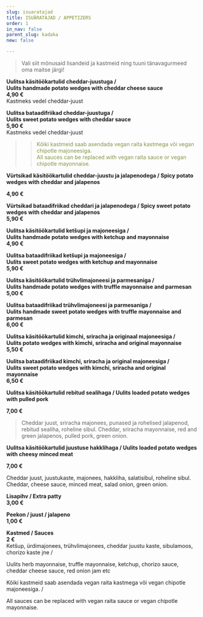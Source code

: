 ```yaml
---
slug: isuaratajad
title: ISUÄRATAJAD / APPETIZERS
order: 1
in_nav: false
parent_slug: kadaka
new: false

---
```

<div class="ellipsis"></div>

> Vali siit mõnusaid lisandeid ja kastmeid ning tuuni tänavagurmeed oma maitse järgi!

**Uulitsa käsitöökartulid cheddar-juustuga /  
Uulits handmade potato wedges with cheddar cheese sauce**  
**4,90 €**  
<span class="koostis">Kastmeks vedel cheddar-juust</span>

**Uulitsa bataadifriikad cheddar-juustuga /  
Uulits sweet potato wedges with cheddar sauce**  
**5,90 €**  
<span class="koostis">Kastmeks vedel cheddar-juust</span>

> </span>

> > <span style="color: #839446;">Kõiki kastmeid saab asendada vegan raita kastmega või vegan chipotle majoneesiga.  
> > All sauces can be replaced with vegan raita sauce or vegan chipotle mayonnaise.</span>
> >
> > <span class="vege"></span><span class="vegan"></span>

<span class="spicy"></span> **Vürtsikad käsitöökartulid cheddar-juustu ja jalapenodega / Spicy potato wedges with cheddar and jalapenos**

**4,90 €**

<span class="spicy"></span> **Vürtsikad bataadifriikad cheddari ja jalapenodega / Spicy sweet potato wedges with cheddar and jalapenos**  
**5,90 €**

**Uulitsa käsitöökartulid ketšupi ja majoneesiga /  
Uulits handmade potato wedges with ketchup and mayonnaise**  
**4,90 €**

**Uulitsa bataadifriikad ketšupi ja majoneesiga /  
Uulits sweet potato wedges with ketchup and mayonnaise**  
**5,90 €**

**Uulitsa käsitöökartulid trühvlimajoneesi ja parmesaniga /  
Uulits handmade potato wedges with truffle mayonnaise and parmesan**  
**5,00 €**

**Uulitsa bataadifriikad trühvlimajoneesi ja parmesaniga /  
Uulits handmade sweet potato wedges with truffle mayonnaise and parmesan**   
**6,00 €**

<span class="spicy"></span>**Uulitsa  käsitöökartulid kimchi, sriracha ja originaal majoneesiga /  
Uulits potato wedges with kimchi, sriracha and original mayonnaise**  
**5,50 €**

<span class="spicy"></span>**Uulitsa  bataadifriikad kimchi, sriracha ja original majoneesiga /  
Uulits sweet potato wedges with kimchi, sriracha and original  mayonnaise**  
**6,50 €**

**Uulitsa käsitöökartulid rebitud sealihaga / Uulits loaded potato wedges with pulled pork**

**7,00 €**

<div class="ellipsis"></div>

> <span class="koostis"> Cheddar juust, sriracha majonees, punased ja rohelised jalapenod, rebitud sealiha, roheline sibul. Cheddar, sriracha mayonnaise, red and green jalapenos, pulled pork, green onion.

<span class="spicy"></span>

**Uulitsa käsitöökartulid juustuse hakklihaga /  Uulits loaded potato wedges with cheesy minced meat**

**7,00 €**

<span class="koostis"> Cheddar juust, juustukaste, majonees, hakkliha, salatisibul, roheline sibul. Cheddar, cheese sauce, minced meat, salad onion, green onion.

**Lisapihv / Extra patty**  
**3,00 €**

<span class="spicy"></span>
**Peekon / juust / jalapeno**  
**1,00 €**

**Kastmed / Sauces**  
**2 €**  
<span class="koostis">Ketšup, ürdimajonees, trühvlimajonees, cheddar juustu kaste, sibulamoos, chorizo kaste jne /

Uulits herb mayonnaise, truffle mayonnaise, ketchup, chorizo sauce, cheddar cheese sauce, red onion jam etc</span>

Kõiki kastmeid saab asendada vegan raita kastmega või vegan chipotle majoneesiga. /

All sauces can be replaced with vegan raita sauce or vegan chipotle mayonnaise.